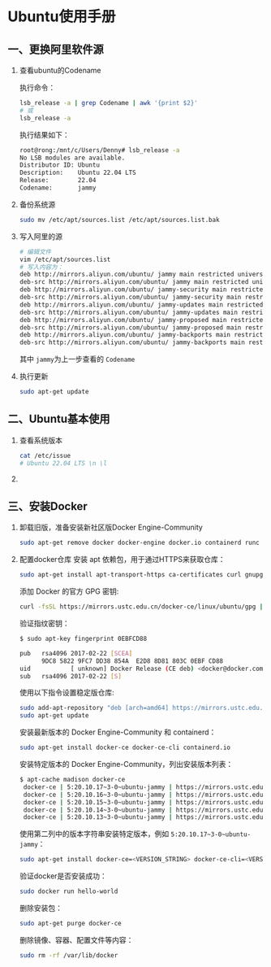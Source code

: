 # Ubuntu使用手册

## 一、更换阿里软件源

1. 查看ubuntu的Codename

   执行命令：

   ```bash
   lsb_release -a | grep Codename | awk '{print $2}'
   # 或
   lsb_release -a 
   ```

   执行结果如下：

   ```bash
   root@rong:/mnt/c/Users/Denny# lsb_release -a
   No LSB modules are available.
   Distributor ID: Ubuntu
   Description:    Ubuntu 22.04 LTS
   Release:        22.04
   Codename:       jammy
   ```
2. 备份系统源

   ```bash
   sudo mv /etc/apt/sources.list /etc/apt/sources.list.bak
   ```
3. 写入阿里的源

   ```bash
   # 编辑文件
   vim /etc/apt/sources.list
   # 写入内容为：
   deb http://mirrors.aliyun.com/ubuntu/ jammy main restricted universe multiverse
   deb-src http://mirrors.aliyun.com/ubuntu/ jammy main restricted universe multiverse
   deb http://mirrors.aliyun.com/ubuntu/ jammy-security main restricted universe multiverse
   deb-src http://mirrors.aliyun.com/ubuntu/ jammy-security main restricted universe multiverse
   deb http://mirrors.aliyun.com/ubuntu/ jammy-updates main restricted universe multiverse
   deb-src http://mirrors.aliyun.com/ubuntu/ jammy-updates main restricted universe multiverse
   deb http://mirrors.aliyun.com/ubuntu/ jammy-proposed main restricted universe multiverse
   deb-src http://mirrors.aliyun.com/ubuntu/ jammy-proposed main restricted universe multiverse
   deb http://mirrors.aliyun.com/ubuntu/ jammy-backports main restricted universe multiverse
   deb-src http://mirrors.aliyun.com/ubuntu/ jammy-backports main restricted universe multiverse
   ```

   其中 ``jammy``为上一步查看的 ``Codename``
4. 执行更新

   ```bash
   sudo apt-get update
   ```

## 二、Ubuntu基本使用

1. 查看系统版本

   ```bash
   cat /etc/issue
   # Ubuntu 22.04 LTS \n \l
   ```
2.

## 三、安装Docker

1. 卸载旧版，准备安装新社区版Docker Engine-Community

   ```bash
   sudo apt-get remove docker docker-engine docker.io containerd runc
   ```
2. 配置docker仓库
   安装 apt 依赖包，用于通过HTTPS来获取仓库：

   ```bash
   sudo apt-get install apt-transport-https ca-certificates curl gnupg-agent software-properties-common
   ```
   添加 Docker 的官方 GPG 密钥:

   ```bash
   curl -fsSL https://mirrors.ustc.edu.cn/docker-ce/linux/ubuntu/gpg | sudo apt-key add -
   ```
   验证指纹密钥：

   ```bash
   $ sudo apt-key fingerprint 0EBFCD88

   pub   rsa4096 2017-02-22 [SCEA]
         9DC8 5822 9FC7 DD38 854A  E2D8 8D81 803C 0EBF CD88
   uid           [ unknown] Docker Release (CE deb) <docker@docker.com>
   sub   rsa4096 2017-02-22 [S]
   ```
   使用以下指令设置稳定版仓库:

   ```bash
   sudo add-apt-repository "deb [arch=amd64] https://mirrors.ustc.edu.cn/docker-ce/linux/ubuntu/ $(lsb_release -cs) stable"
   sudo apt-get update
   ```
   安装最新版本的 Docker Engine-Community 和 containerd：

   ```bash
   sudo apt-get install docker-ce docker-ce-cli containerd.io
   ```
   安装特定版本的 Docker Engine-Community，列出安装版本列表：

   ```bash
   $ apt-cache madison docker-ce
    docker-ce | 5:20.10.17~3-0~ubuntu-jammy | https://mirrors.ustc.edu.cn/docker-ce/linux/ubuntu jammy/stable amd64 Packages
    docker-ce | 5:20.10.16~3-0~ubuntu-jammy | https://mirrors.ustc.edu.cn/docker-ce/linux/ubuntu jammy/stable amd64 Packages
    docker-ce | 5:20.10.15~3-0~ubuntu-jammy | https://mirrors.ustc.edu.cn/docker-ce/linux/ubuntu jammy/stable amd64 Packages
    docker-ce | 5:20.10.14~3-0~ubuntu-jammy | https://mirrors.ustc.edu.cn/docker-ce/linux/ubuntu jammy/stable amd64 Packages
    docker-ce | 5:20.10.13~3-0~ubuntu-jammy | https://mirrors.ustc.edu.cn/docker-ce/linux/ubuntu jammy/stable amd64 Packages
   ```
   使用第二列中的版本字符串安装特定版本，例如 ``5:20.10.17~3-0~ubuntu-jammy``：

   ```bash
   sudo apt-get install docker-ce=<VERSION_STRING> docker-ce-cli=<VERSION_STRING> containerd.io
   ```
   验证docker是否安装成功：

   ```bash
   sudo docker run hello-world
   ```
   删除安装包：

   ```bash
   sudo apt-get purge docker-ce
   ```
   删除镜像、容器、配置文件等内容：

   ```bash
   sudo rm -rf /var/lib/docker
   ```
